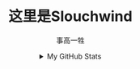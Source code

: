 <div align="center">

# 这里是Slouchwind
事高一牲  

<details>
  <summary>My GitHub Stats</summary>
    
  ![](https://github-readme-stats-git-masterrstaa-rickstaa.vercel.app/api?username=Slouchwind&theme=dark)
    
</details>

</div>
